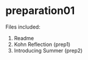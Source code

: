 # preparation01

Files included:

1. Readme
2. Kohn Reflection (prep1)
3. Introducing Summer (prep2)
